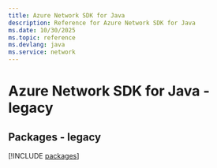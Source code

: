 ```yaml
---
title: Azure Network SDK for Java
description: Reference for Azure Network SDK for Java
ms.date: 10/30/2025
ms.topic: reference
ms.devlang: java
ms.service: network
---
```

# Azure Network SDK for Java - legacy
## Packages - legacy
[!INCLUDE [packages](network-index.md)]